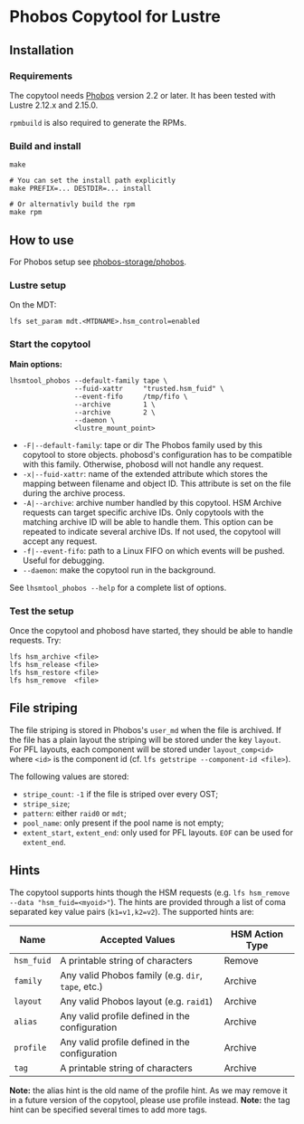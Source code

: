 # Phobos Copytool for Lustre

## Installation

### Requirements

The copytool needs [Phobos](https://github.com/phobos-storage/phobos) version
2.2 or later. It has been tested with Lustre 2.12.x and 2.15.0.

`rpmbuild` is also required to generate the RPMs.

### Build and install

```
make

# You can set the install path explicitly
make PREFIX=... DESTDIR=... install

# Or alternativly build the rpm
make rpm
```

## How to use

For Phobos setup see [phobos-storage/phobos](https://github.com/phobos-storage/phobos).

### Lustre setup

On the MDT:
```
lfs set_param mdt.<MTDNAME>.hsm_control=enabled
```

### Start the copytool

**Main options:**

```
lhsmtool_phobos --default-family tape \
                --fuid-xattr     "trusted.hsm_fuid" \
                --event-fifo     /tmp/fifo \
                --archive        1 \
                --archive        2 \
                --daemon \
                <lustre_mount_point>
```

- `-F|--default-family`: tape or dir
  The Phobos family used by this copytool to store objects. phobosd's
  configuration has to be compatible with this family. Otherwise, phobosd will
  not handle any request.
- `-x|--fuid-xattr`: name of the extended attribute which stores the mapping
  between filename and object ID. This attribute is set on the file during the
  archive process.
- `-A|--archive`: archive number handled by this copytool. HSM Archive requests
  can target specific archive IDs. Only copytools with the matching archive ID
  will be able to handle them. This option can be repeated to indicate several
  archive IDs. If not used, the copytool will accept any request.
- `-f|--event-fifo`: path to a Linux FIFO on which events will be pushed.
  Useful for debugging.
- `--daemon`: make the copytool run in the background.

See `lhsmtool_phobos --help` for a complete list of options.

### Test the setup

Once the copytool and phobosd have started, they should be able to handle
requests. Try:

```
lfs hsm_archive <file>
lfs hsm_release <file>
lfs hsm_restore <file>
lfs hsm_remove  <file>
```

## File striping

The file striping is stored in Phobos's `user_md` when the file is archived.
If the file has a plain layout the striping will be stored under the key
`layout`. For PFL layouts, each component will be stored under `layout_comp<id>`
where `<id>` is the component id (cf. `lfs getstripe --component-id <file>`).

The following values are stored:

- `stripe_count`: `-1` if the file is striped over every OST;
- `stripe_size`;
- `pattern`: either `raid0` or `mdt`;
- `pool_name`: only present if the pool name is not empty;
- `extent_start`, `extent_end`: only used for PFL layouts. `EOF` can be used
  for `extent_end`.

## Hints

The copytool supports hints though the HSM requests (e.g. `lfs hsm_remove
--data "hsm_fuid=<myoid>"`). The hints are provided through a list of coma
separated key value pairs (`k1=v1,k2=v2`). The supported hints are:

| Name          | Accepted Values                                    | HSM Action Type |
| ------------- | -------------------------------------------------- | --------------- |
| `hsm_fuid`    | A printable string of characters                   | Remove          |
| `family`      | Any valid Phobos family (e.g. `dir`, `tape`, etc.) | Archive         |
| `layout`      | Any valid Phobos layout (e.g. `raid1`)             | Archive         |
| `alias`       | Any valid profile defined in the configuration     | Archive         |
| `profile`     | Any valid profile defined in the configuration     | Archive         |
| `tag`         | A printable string of characters                   | Archive         |

**Note:** the alias hint is the old name of the profile hint. As we may remove
it in a future version of the copytool, please use profile instead.
**Note:** the tag hint can be specified several times to add more tags.
